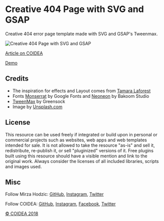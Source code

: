 # Creative 404 Page with SVG and GSAP

Creative 404 error page template made with SVG and GSAP's Tweenmax.

![Creative 404 Page with SVG and GSAP](https://coidea.website/api/wp-content/uploads/2019/01/creative-404-page-with-svg-and-gsap.png)

[Article on COIDEA](https://coidea.website/categories/challenges/creative-404-page-with-svg-and-gsap/)

[Demo](https://coidea.website/demos/creative-404-page-with-svg-and-gsap/)

## Credits
- The inspiration for effects and Layout comes from [Tamara Laforest](https://dribbble.com/shots/5871651-Error-404)
- Fonts [Monserrat](https://fonts.google.com/specimen/Montserrat) by Google Fonts and [Neoneon](https://www.graphicpear.com/neoneon-glowing-typeface/) by Bakoom Studio
- [TweenMax](https://greensock.com/tweenmax) by Greensock
- Image by [Unsplash.com](https://unsplash.com/)

## License
This resource can be used freely if integrated or build upon in personal or commercial projects such as websites, web apps and web templates intended for sale. It is not allowed to take the resource "as-is" and sell it, redistribute, re-publish it, or sell "pluginized" versions of it. Free plugins built using this resource should have a visible mention and link to the original work. Always consider the licenses of all included libraries, scripts and images used.

## Misc

Follow Mirza Hodzic: [GitHub](https://github.com/MirzaHodzic), [Instagram](https://www.instagram.com/mirza__h__/), [Twitter](https://twitter.com/mirzahodzic88)

Follow COIDEA: [GitHub](https://github.com/COIDEAwebsite), [Instagram](https://www.instagram.com/coidea.website/), [Facebook](https://www.facebook.com/Coidea), [Twitter](https://twitter.com/CoideaW)

[© COIDEA 2018](https://coidea.website)